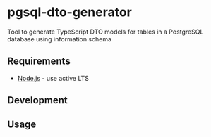 # pgsql-dto-generator

Tool to generate TypeScript DTO models for tables in a PostgreSQL database using information schema

## Requirements

* [Node.js](https://nodejs.org/en/) - use active LTS

## Development



## Usage

```sh

```
